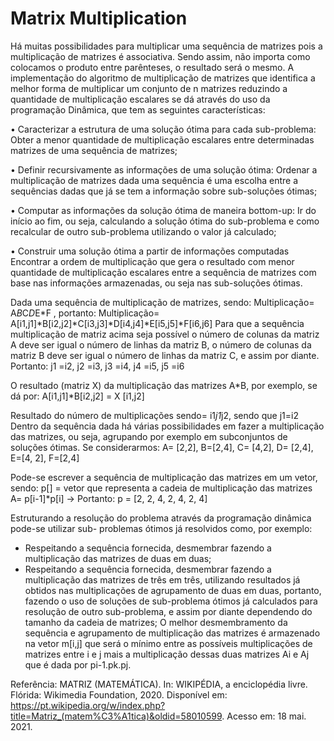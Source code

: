 # Matrix Multiplication

Há muitas possibilidades para multiplicar uma sequência de matrizes pois a multiplicação de
matrizes é associativa. Sendo assim, não importa como colocamos o produto entre parênteses, o
resultado será o mesmo. A implementação do algoritmo de multiplicação de matrizes que
identifica a melhor forma de multiplicar um conjunto de n matrizes reduzindo a quantidade de
multiplicação escalares se dá através do uso da programação Dinâmica, que tem as seguintes
características:

• Caracterizar a estrutura de uma solução ótima para cada sub-problema:
Obter a menor quantidade de multiplicação escalares entre determinadas matrizes de uma
sequência de matrizes;

• Definir recursivamente as informações de uma solução ótima:
Ordenar a multiplicação de matrizes dada uma sequência é uma escolha entre a sequências
dadas que já se tem a informação sobre sub-soluções ótimas;

• Computar as informações da solução ótima de maneira bottom-up:
Ir do início ao fim, ou seja, calculando a solução ótima do sub-problema e como recalcular de
outro sub-problema utilizando o valor já calculado;

• Construir uma solução ótima a partir de informações computadas
Encontrar a ordem de multiplicação que gera o resultado com menor quantidade de
multiplicação escalares entre a sequência de matrizes com base nas informações armazenadas,
ou seja nas sub-soluções ótimas.

Dada uma sequência de multiplicação de matrizes, sendo:
Multiplicação= A*B*C*D*E*F , portanto:
Multiplicação= A[i1,j1]*B[i2,j2]*C[i3,j3]*D[i4,j4]*E[i5,j5]*F[i6,j6]
Para que a sequência multiplicação de matriz acima seja possível o número de colunas da matriz A
deve ser igual o número de linhas da matriz B, o número de colunas da matriz B deve ser igual o
número de linhas da matriz C, e assim por diante. Portanto:
j1 =i2, j2 =i3, j3 =i4, j4 =i5, j5 =i6

O resultado (matriz X) da multiplicação das matrizes A*B, por exemplo, se dá por:
A[i1,j1]*B[i2,j2] = X [i1,j2]

Resultado do número de multiplicações sendo= i1*j1*j2, sendo que j1=i2
Dentro da sequência dada há várias possibilidades em fazer a multiplicação das matrizes, ou seja,
agrupando por exemplo em subconjuntos de soluções ótimas.
Se considerarmos:
A= [2,2], B=[2,4], C= [4,2], D= [2,4], E=[4, 2], F=[2,4]

Pode-se escrever a sequência de multiplicação das matrizes em um vetor, sendo:
p[] = vetor que representa a cadeia de multiplicação das matrizes
A= p[i-1]*p[i] ->
Portanto:
p = [2, 2, 4, 2, 4, 2, 4]

Estruturando a resolução do problema através da programação dinâmica pode-se utilizar sub-
problemas ótimos já resolvidos como, por exemplo:

- Respeitando a sequência fornecida, desmembrar fazendo a multiplicação das matrizes de duas em
duas;
- Respeitando a sequência fornecida, desmembrar fazendo a multiplicação das matrizes de três em
três, utilizando resultados já obtidos nas multiplicações de agrupamento de duas em duas,
portanto, fazendo o uso de soluções de sub-problema ótimos já calculados para resolução de outro
sub-problema, e assim por diante dependendo do tamanho da cadeia de matrizes;
O melhor desmembramento da sequência e agrupamento de multiplicação das matrizes é
armazenado na vetor m[i,j] que será o mínimo entre as possíveis multiplicações de matrizes entre i
e j mais a multiplicação dessas duas matrizes Ai e Aj que é dada por pi-1.pk.pj.

Referência:
MATRIZ (MATEMÁTICA). In: WIKIPÉDIA, a enciclopédia livre. Flórida: Wikimedia Foundation, 2020.
Disponível em:
<https://pt.wikipedia.org/w/index.php?title=Matriz_(matem%C3%A1tica)&oldid=58010599>.
Acesso em: 18 mai. 2021.
